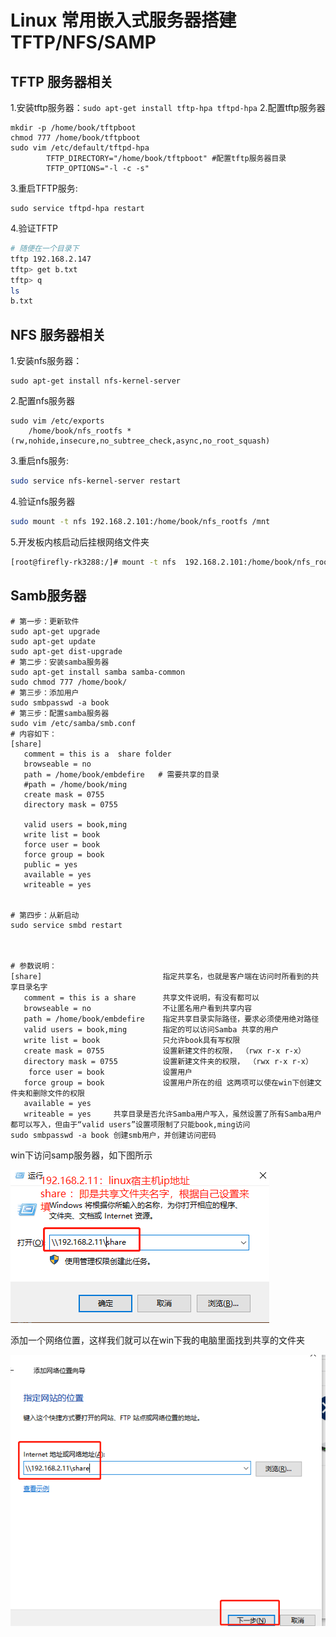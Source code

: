 # Linux 常用嵌入式服务器搭建TFTP/NFS/SAMP

## TFTP 服务器相关 

1.安装tftp服务器：`sudo apt-get install tftp-hpa tftpd-hpa`
2.配置tftp服务器

```shell
mkdir -p /home/book/tftpboot
chmod 777 /home/book/tftpboot
sudo vim /etc/default/tftpd-hpa
		TFTP_DIRECTORY="/home/book/tftpboot" #配置tftp服务器目录
		TFTP_OPTIONS="-l -c -s"
```

3.重启TFTP服务:

```
sudo service tftpd-hpa restart
```

4.验证TFTP

```bash
# 随便在一个目录下
tftp 192.168.2.147
tftp> get b.txt
tftp> q
ls
b.txt
```



## NFS 服务器相关 

1.安装nfs服务器：

```shell
sudo apt-get install nfs-kernel-server
```

2.配置nfs服务器

```shell
sudo vim /etc/exports
	/home/book/nfs_rootfs *(rw,nohide,insecure,no_subtree_check,async,no_root_squash)
```

3.重启nfs服务:

```bash
sudo service nfs-kernel-server restart
```

4.验证nfs服务器

```bash
sudo mount -t nfs 192.168.2.101:/home/book/nfs_rootfs /mnt
```

5.开发板内核启动后挂根网络文件夹

```bash
[root@firefly-rk3288:/]# mount -t nfs  192.168.2.101:/home/book/nfs_rootfs /mnt
```

## Samb服务器

```shell
# 第一步：更新软件
sudo apt-get upgrade
sudo apt-get update
sudo apt-get dist-upgrade
# 第二步：安装samba服务器
sudo apt-get install samba samba-common
sudo chmod 777 /home/book/
# 第三步：添加用户
sudo smbpasswd -a book
# 第三步：配置samba服务器
sudo vim /etc/samba/smb.conf
# 内容如下：
[share]                           
   comment = this is a  share folder
   browseable = no
   path = /home/book/embdefire   # 需要共享的目录
   #path = /home/book/ming
   create mask = 0755
   directory mask = 0755

   valid users = book,ming
   write list = book
   force user = book
   force group = book
   public = yes
   available = yes
   writeable = yes


# 第四步：从新启动
sudo service smbd restart



# 参数说明：
[share]                           指定共享名，也就是客户端在访问时所看到的共享目录名字
   comment = this is a share      共享文件说明，有没有都可以
   browseable = no                不让匿名用户看到共享内容
   path = /home/book/embdefire    指定共享目录实际路径，要求必须使用绝对路径
   valid users = book,ming        指定的可以访问Samba 共享的用户
   write list = book              只允许book具有写权限
   create mask = 0755             设置新建文件的权限， （rwx r-x r-x）
   directory mask = 0755          设置新建文件夹的权限， （rwx r-x r-x）
    force user = book             设置用户
   force group = book             设置用户所在的组 这两项可以使在win下创建文件夹和删除文件的权限
   available = yes
   writeable = yes     共享目录是否允许Samba用户写入，虽然设置了所有Samba用户都可以写入，但由于“valid users”设置项限制了只能book,ming访问
sudo smbpasswd -a book 创建smb用户，并创建访问密码
```

win下访问samp服务器，如下图所示

![](media/image-20201121164243387.png)

添加一个网络位置，这样我们就可以在win下我的电脑里面找到共享的文件夹

![](media/image-20201121164401314.png)